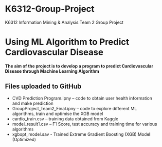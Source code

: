 # K6312-Group-Project
K6312 Information Mining &amp; Analysis Team 2 Group Project
# Using ML Algorithm to Predict Cardiovascular Disease
#### The aim of the project is to develop a program to predict Cardiovascular Disease through Machine Learning Algorithm
## Files uploaded to GitHub
- CVD Prediction Program.ipny – code to obtain user health information and make prediction
- GroupProject_Team2_Final.ipny – code to explore different ML algorithms, train and optimise the XGB model
- cardio_train.csv – training data obtained from Kaggle 
- model_result1.csv – F1 Score, test accuracy and training time for various algorithms
- xgbopt_model.sav - Trained Extreme Gradient Boosting (XGB) Model (Optimized)
